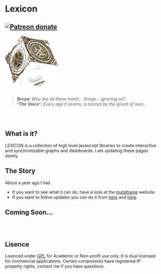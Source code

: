 # Lexicon
<a href="https://www.patreon.com/ibrahimTanyalcin" title="Patreon donate"><img src="https://img.shields.io/badge/patreon-donate-yellow.svg" alt="Patreon donate" /></a>
----
<img alt = "LeXiCoN" src="./lexiconLogo.png" style="margin:auto;width:35%"></img>
<br></br>
>_**Breya:** Why are all these metal... things... ignoring us?_  
>_**'The Voice':** Every age it seems, is tainted by the greed of men..._  

<br></br>
 
## What is it? 

LEXICON is a collection of high level javascript libraries to create interactive and synchronizable graphs and dashboards. I am updating these pages slowly.

## The Story

About a year ago I had 



- If you want to see what it can do, have a look at the [mutaframe][mutaframe] website.  
- If you want to follow updates you can do it from [here][myTwitter] and [here][mutaframeTwitter].  

## Coming Soon...
<br></br>  

Lisence
----

Lisenced under [*GPL*](./LISENCE.md) for Academic or Non-profit use only. It is dual licensed for commercial applications.
Certain components have registered IP property rights, contact me if you have questions.

   [mutaframe]: <http://deogen2.mutaframe.com/>
   [myTwitter]: <https://twitter.com/ibrhmTanyalcin>
   [mutaframeTwitter]: <https://twitter.com/MutaFrame>
 
   
